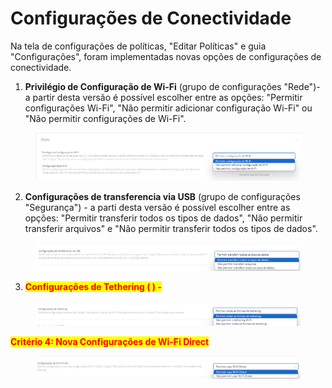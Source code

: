 # Configurações de Conectividade

Na tela de configurações de políticas, "Editar Políticas" e guia "Configurações",  foram implementadas novas opções de configurações de conectividade. &#x20;

1. **Privilégio de Configuração de Wi-Fi** (grupo de configurações "Rede")- a partir desta versão é possível escolher entre as opções: "Permitir configurações Wi-Fi", "Não permitir adicionar configuração Wi-Fi" ou "Não permitir configurações de Wi-Fi".&#x20;

<figure><img src="../../.gitbook/assets/image (102).png" alt=""><figcaption></figcaption></figure>

2. **Configurações de transferencia via USB** (grupo de configurações "Segurança") -  a parti desta versão é possível escolher entre as opções: "Permitir transferir todos os tipos de dados", "Não permitir transferir arquivos" e "Não permitir transferir todos os tipos de dados".&#x20;

<figure><img src="../../.gitbook/assets/image (103).png" alt=""><figcaption></figcaption></figure>

3. &#x20;<mark style="color:red;">**Configurações de Tethering ( ) -**</mark>

<figure><img src="../../.gitbook/assets/image (104).png" alt=""><figcaption></figcaption></figure>

<mark style="color:red;">**Critério 4: Nova Configurações de Wi-Fi Direct**</mark>

<figure><img src="../../.gitbook/assets/image (105).png" alt=""><figcaption></figcaption></figure>
